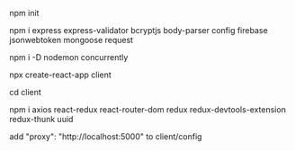 npm init

npm i express express-validator bcryptjs body-parser config firebase jsonwebtoken mongoose request

npm i -D nodemon concurrently

npx create-react-app client

cd client

npm i axios react-redux react-router-dom redux redux-devtools-extension redux-thunk uuid

add "proxy": "http://localhost:5000" to client/config

